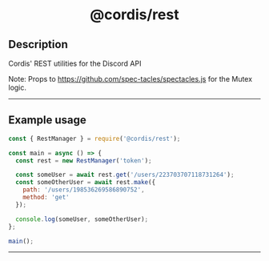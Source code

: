 <div align = "center">

# @cordis/rest

</div>

## Description
Cordis' REST utilities for the Discord API

Note: Props to https://github.com/spec-tacles/spectacles.js for the Mutex logic.
___

## Example usage
```js
const { RestManager } = require('@cordis/rest');

const main = async () => {
  const rest = new RestManager('token');

  const someUser = await rest.get('/users/223703707118731264');
  const someOtherUser = await rest.make({
    path: '/users/198536269586890752',
    method: 'get'
  });

  console.log(someUser, someOtherUser);
};

main();
```
___
